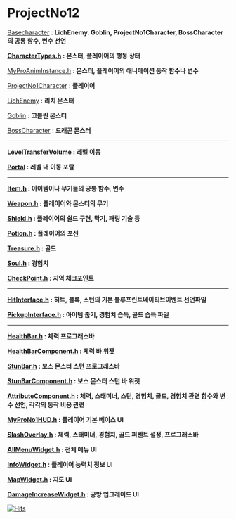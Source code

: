 # ProjectNo12
[Basecharacter](https://github.com/xodnr7727/ProjectNo12/blob/master/ProjectNo1/Public/Characters/BaseCharacter.h) : **LichEnemy. Goblin, ProjectNo1Character, BossCharacter의 공통 함수, 변수 선언**

**[CharacterTypes.h](https://github.com/xodnr7727/ProjectNo12/blob/master/ProjectNo1/Public/CharacterTypes.h) : 몬스터, 플레이어의 행동 상태**

[MyProAnimInstance.h](https://github.com/xodnr7727/ProjectNo12/blob/master/ProjectNo1/Public/MyProAnimInstance.h) : **몬스터, 플레이어의 애니메이션 동작 함수나 변수**

[ProjectNo1Character](https://github.com/xodnr7727/ProjectNo12/blob/master/ProjectNo1/ProjectNo1Character.h) : **플레이어**

[LichEnemy](https://github.com/xodnr7727/ProjectNo12/blob/master/ProjectNo1/LichEnemy.h) : **리치 몬스터**

[Goblin](https://github.com/xodnr7727/ProjectNo12/blob/master/ProjectNo1/Public/Goblin.h) : **고블린 몬스터**

[BossCharacter](https://github.com/xodnr7727/ProjectNo12/blob/master/ProjectNo1/Public/BossCharacter.h) : **드래곤 몬스터**

---

**[LevelTransferVolume](https://github.com/xodnr7727/ProjectNo12/blob/master/ProjectNo1/LevelTransferVolume.h) : 레벨 이동**

**[Portal](https://github.com/xodnr7727/ProjectNo12/blob/master/ProjectNo1/Public/Portal.h) : 레벨 내 이동 포탈**

---

**[Item.h](https://github.com/xodnr7727/ProjectNo12/blob/master/ProjectNo1/Public/Item.h) : 아이템이나 무기들의 공통 함수, 변수**

**[Weapon.h](https://github.com/xodnr7727/ProjectNo12/blob/master/ProjectNo1/Public/Weapons/Weapon.h) : 플레이어와 몬스터의 무기**

**[Shield.h](https://github.com/xodnr7727/ProjectNo12/blob/master/ProjectNo1/Public/Weapons/Shield.h) : 플레이어의 쉴드 구현, 막기, 패링 기술 등**

**[Potion.h](https://github.com/xodnr7727/ProjectNo12/blob/master/ProjectNo1/Public/Weapons/Potion.h) : 플레이어의 포션**

**[Treasure.h](https://github.com/xodnr7727/ProjectNo12/blob/master/ProjectNo1/Public/Items/Treasure.h) : 골드**

**[Soul.h](https://github.com/xodnr7727/ProjectNo12/blob/master/ProjectNo1/Public/Soul.h) : 경험치**

**[CheckPoint.h](https://github.com/xodnr7727/ProjectNo12/blob/master/ProjectNo1/Public/CheckPoint.h) : 지역 체크포인트**

---

**[HitInterface.h](https://github.com/xodnr7727/ProjectNo12/blob/master/ProjectNo1/Public/Interfaces/HitInterface.h) : 히트, 블록, 스턴의 기본 블루프린트네이티브이벤트 선언파일**

**[PickupInterface.h](https://github.com/xodnr7727/ProjectNo12/blob/master/ProjectNo1/Public/Interfaces/PickupInterface.h) : 아이템 줍기, 경험치 습득, 골드 습득 파일**

---

**[HealthBar.h](https://github.com/xodnr7727/ProjectNo12/blob/master/ProjectNo1/Public/HUD/HealthBar.h) : 체력 프로그래스바** 

**[HealthBarComponent.h](https://github.com/xodnr7727/ProjectNo12/blob/master/ProjectNo1/Public/HUD/HealthBarComponent.h) : 체력 바 위젯** 

**[StunBar.h](https://github.com/xodnr7727/ProjectNo12/blob/master/ProjectNo1/Public/HUD/StunBar.h) : 보스 몬스터 스턴 프로그래스바**

**[StunBarComponent.h](https://github.com/xodnr7727/ProjectNo12/blob/master/ProjectNo1/Public/HUD/StunBarComponent.h) : 보스 몬스터 스턴 바 위젯**

**[AttributeComponent.h](https://github.com/xodnr7727/ProjectNo12/blob/master/ProjectNo1/Public/Components/AttributeComponent.h) : 체력, 스태미너, 스턴, 경험치, 골드, 경험치 관련 함수와 변수 선언, 각각의 동작 비용 관련**

**[MyProNo1HUD.h](https://github.com/xodnr7727/ProjectNo12/blob/master/ProjectNo1/Public/HUD/MyProNo1HUD.h) : 플레이어 기본 베이스 UI**

**[SlashOverlay.h](https://github.com/xodnr7727/ProjectNo12/blob/master/ProjectNo1/Public/HUD/SlashOverlay.h) : 체력, 스태미너, 경험치, 골드 퍼센트 설정, 프로그래스바**

**[AllMenuWidget.h](https://github.com/xodnr7727/ProjectNo12/blob/master/ProjectNo1/Public/HUD/AllMenuWidget.h) : 전체 메뉴 UI**

**[InfoWidget.h](https://github.com/xodnr7727/ProjectNo12/blob/master/ProjectNo1/Public/HUD/InfoWidget.h) : 플레이어 능력치 정보 UI**

**[MapWidget.h](https://github.com/xodnr7727/ProjectNo12/blob/master/ProjectNo1/Public/HUD/MapWidget.h) : 지도 UI**

**[DamageIncreaseWidget.h](https://github.com/xodnr7727/ProjectNo12/blob/master/ProjectNo1/Public/HUD/DamageIncreaseWidget.h) : 공방 업그레이드 UI**

[![Hits](https://hits.seeyoufarm.com/api/count/incr/badge.svg?url=https%3A%2F%2Fgithub.com%2Fxodnr7727%2FTaeWook&count_bg=%2379C83D&title_bg=%23555555&icon=&icon_color=%23E7E7E7&title=hits&edge_flat=false)](https://hits.seeyoufarm.com)
